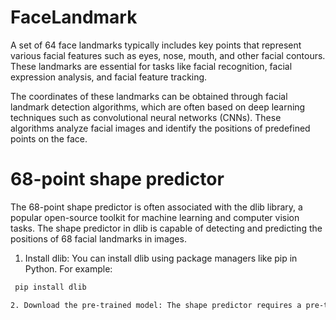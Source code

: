 # FaceLandmark

A set of 64 face landmarks typically includes key points that represent various facial features such as eyes, nose, mouth, and other facial contours. These landmarks are essential for tasks like facial recognition, facial expression analysis, and facial feature tracking.


The coordinates of these landmarks can be obtained through facial landmark detection algorithms, which are often based on deep learning techniques such as convolutional neural networks (CNNs). These algorithms analyze facial images and identify the positions of predefined points on the face.


# 68-point shape predictor
The 68-point shape predictor is often associated with the dlib library, a popular open-source toolkit for machine learning and computer vision tasks. The shape predictor in dlib is capable of detecting and predicting the positions of 68 facial landmarks in images.

1. Install dlib: You can install dlib using package managers like pip in Python. For example:
 ```bash
  pip install dlib

2. Download the pre-trained model: The shape predictor requires a pre-trained model file. You can download the model file from the dlib website. As of my last knowledge update in January 2022, you could find the file here:http://dlib.net/files/shape_predictor_68_face_landmarks.dat.bz2
  
